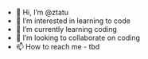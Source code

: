 - 👋 Hi, I’m @ztatu
- 👀 I’m interested in learning to code
- 🌱 I’m currently learning coding
- 💞️ I’m looking to collaborate on coding
- 📫 How to reach me - tbd

<!---
ztatu/ztatu is a ✨ special ✨ repository because its `README.md` (this file) appears on your GitHub profile.
You can click the Preview link to take a look at your changes.
--->
